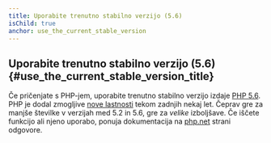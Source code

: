 ```yaml
---
title: Uporabite trenutno stabilno verzijo (5.6)
isChild: true
anchor: use_the_current_stable_version
---
```


## Uporabite trenutno stabilno verzijo (5.6) {#use_the_current_stable_version_title}

Če pričenjate s PHP-jem, uporabite trenutno stabilno verzijo izdaje [PHP 5.6][php-release]. PHP je dodal zmogljive [nove lastnosti](#povzetek_jezika) tekom zadnjih nekaj let. Čeprav gre za manjše številke v verzijah med 5.2 in 5.6, gre za _velike_ izboljšave. Če iščete funkcijo ali njeno uporabo, ponuja dokumentacija na [php.net][php-docs] strani odgovore.

[php-release]: http://www.php.net/downloads.php
[php-docs]: http://www.php.net/manual/en/
